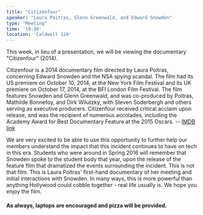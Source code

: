 ```yaml
---
title: "Citizenfour"
speaker: "Laura Poitras, Glenn Greenwald, and Edward Snowden"
type: "Meeting"
time: '19:30'
location: 'Caldwell 120'
---
```


This week, in lieu of a presentation, we will be viewing the documentary "Citizenfour" (2014).

Citizenfour is a 2014 documentary film directed by Laura Poitras, concerning Edward Snowden and the NSA spying scandal. The film had its US premiere on October 10, 2014, at the New York Film Festival and its UK premiere on October 17, 2014, at the BFI London Film Festival. The film features Snowden and Glenn Greenwald, and was co-produced by Poitras, Mathilde Bonnefoy, and Dirk Wilutzky, with Steven Soderbergh and others serving as executive producers. Citizenfour received critical acclaim upon release, and was the recipient of numerous accolades, including the Academy Award for Best Documentary Feature at the 2015 Oscars. -- [IMDB link](http://www.imdb.com/title/tt4044364/)

We are very excited to be able to use this opportunity to further help our members understand the impact that this incident continues to have on tech in this era. Students who were around in Spring 2016 will remember that Snowden spoke to the student body that year, upon the release of the feature film that dramatized the events surrounding the incident. This is not that film. This is Laura Poitras' first-hand documentary of her meeting and initial interactions with Snowden. In many ways, this is more powerful than anything Hollywood could cobble together - real life usually is. We hope you enjoy the film.

#### As always, laptops are encouraged and pizza will be provided.
